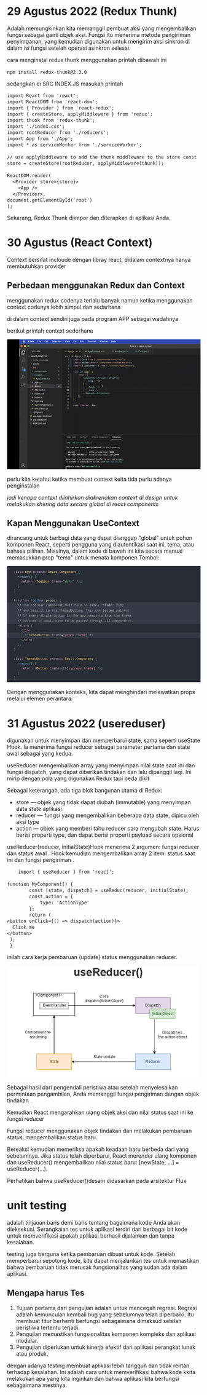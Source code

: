 # 29 Agustus 2022 (Redux Thunk)

Adalah  memungkinkan kita memanggil pembuat aksi yang mengembalikan fungsi sebagai ganti objek aksi. Fungsi itu menerima metode pengiriman penyimpanan, yang kemudian digunakan untuk mengirim aksi sinkron di dalam isi fungsi setelah operasi asinkron selesai.

 cara menginstal redux thunk menggunakan printah dibawah ini 

  `npm install redux-thunk@2.3.0`

sedangkan di SRC INDEX.JS masukan printah 

    import React from 'react';
    import ReactDOM from 'react-dom';
    import { Provider } from 'react-redux';
    import { createStore, applyMiddleware } from 'redux';
    import thunk from 'redux-thunk';
    import './index.css';
    import rootReducer from './reducers';
    import App from './App';
    import * as serviceWorker from './serviceWorker';

    // use applyMiddleware to add the thunk middleware to the store const store = createStore(rootReducer, applyMiddleware(thunk));

    ReactDOM.render(
      <Provider store={store}>
        <App />
      </Provider>,
    document.getElementById('root')
    );

Sekarang, Redux Thunk diimpor dan diterapkan di aplikasi Anda.


# 30 Agustus (React Context)
Context bersifat incloude dengan libray react, didalam contextnya hanya membutuhkan provider

## Perbedaan menggunakan Redux dan Context
menggunakan redux codenya terlalu banyak namun ketika menggunakan context codenya lebih simpel dan sedarhana 

di dalam context sendiri juga pada program APP sebagai wadahnya   

berikut printah context sederhana 

<img src="image/1.png" alt="100">

perlu kita ketahui ketika membuat context keita tida perlu adanya penginstalan 

<i>jadi kenapa context dilahirkan diakrenakan context di design untuk melakukan shering data secara global di react components </i>

## Kapan Menggunakan UseContext
dirancang untuk berbagi data yang dapat dianggap "global" untuk pohon komponen React, seperti pengguna yang diautentikasi saat ini, tema, atau bahasa pilihan. Misalnya, dalam kode di bawah ini kita secara manual memasukkan prop "tema" untuk menata komponen Tombol:

<img src="image/2.png" alt="100">

Dengan menggunakan konteks, kita dapat menghindari melewatkan props melalui elemen perantara:


# 31 Agustus 2022 (usereduser)
 digunakan untuk menyimpan dan memperbarui state, sama seperti useState Hook. Ia menerima fungsi reducer sebagai parameter pertama dan state awal sebagai yang kedua.
 

useReducer mengembalikan array yang menyimpan nilai state saat ini dan fungsi dispatch, yang dapat diberikan tindakan dan lalu dipanggil lagi. Ini mirip dengan pola yang digunakan Redux tapi beda dikit

Sebagai keterangan, ada tiga blok bangunan utama di Redux:
- store — objek yang tidak dapat diubah (immutable) yang menyimpan data state aplikasi
- reducer — fungsi yang mengembalikan beberapa data state, dipicu oleh aksi type
- action — objek yang memberi tahu reducer cara mengubah state. Harus berisi properti type, dan dapat berisi properti payload secara opsional

useReducer(reducer, initialState)Hook menerima 2 argumen: fungsi reducer dan status awal . Hook kemudian mengembalikan array 2 item: status saat ini dan fungsi pengiriman .

        import { useReducer } from 'react';

    function MyComponent() {
            const [state, dispatch] = useReduc(reducer, initialState);
            const action = {
                type: 'ActionType'
            };
            return (
    <button onClick={() => dispatch(action)}>
      Click me
    </button>
     );
     }

inilah cara kerja pembaruan (update) status menggunakan reducer.


<img src="image/3.png" alt="100">

Sebagai hasil dari pengendali peristiwa atau setelah menyelesaikan permintaan pengambilan, Anda memanggil fungsi pengiriman dengan objek tindakan .

Kemudian React mengarahkan ulang objek aksi dan nilai status saat ini ke fungsi reducer

Fungsi reducer menggunakan objek tindakan dan melakukan pembaruan status, mengembalikan status baru.

Bereaksi kemudian memeriksa apakah keadaan baru berbeda dari yang sebelumnya. Jika status telah diperbarui, React merender ulang komponen dan useReducer() mengembalikan nilai status baru: [newState, ...] = useReducer(...).

Perhatikan bahwa useReducer()desain didasarkan pada arsitektur Flux


# unit testing
adalah tinjauan baris demi baris tentang bagaimana kode Anda akan dieksekusi. Serangkaian tes untuk aplikasi terdiri dari berbagai bit kode untuk memverifikasi apakah aplikasi berhasil dijalankan dan tanpa kesalahan.

testing juga berguna ketika pembaruan dibuat untuk kode. Setelah memperbarui sepotong kode, kita dapat menjalankan tes untuk memastikan bahwa pembaruan tidak merusak fungsionalitas yang sudah ada dalam aplikasi.

## Mengapa  harus Tes

1. Tujuan pertama dari pengujian adalah untuk mencegah regresi. Regresi adalah kemunculan kembali bug yang sebelumnya telah diperbaiki. Itu membuat fitur berhenti berfungsi sebagaimana dimaksud setelah peristiwa tertentu terjadi.
2. Pengujian memastikan fungsionalitas komponen kompleks dan aplikasi modular.
3. Pengujian diperlukan untuk kinerja efektif dari aplikasi perangkat lunak atau produk.


dengan adanya testing membuat aplikasi lebih tangguh dan tidak rentan terhadap kesalahan. Ini adalah cara untuk memverifikasi bahwa kode kkita melakukan apa yang kita inginkan dan bahwa aplikasi kita berfungsi sebagaimana mestinya.